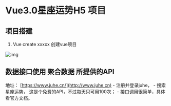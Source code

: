 # **Vue3.0星座运势H5 项目**

 

## **项目搭建**

1. Vue create xxxxx 创建vue项目

  ![img](file:///C:\Users\gyp\AppData\Local\Temp\ksohtml\wpsDECE.tmp.jpg)


## 数据接口使用 **聚合数据**  所提供的API
   地址： [https://www.juhe.cn/](http://www.juhe.cn)
       - 注册并登录juhe，
       - 搜索 星座运势， 这是个免费的API，不过每天只可用100次；
       - 接口调用很简单，具体看官方文档。